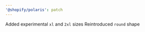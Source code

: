 ```yaml
---
'@shopify/polaris': patch
---
```


Added experimental `xl` and `2xl` sizes
Reintroduced `round` shape
